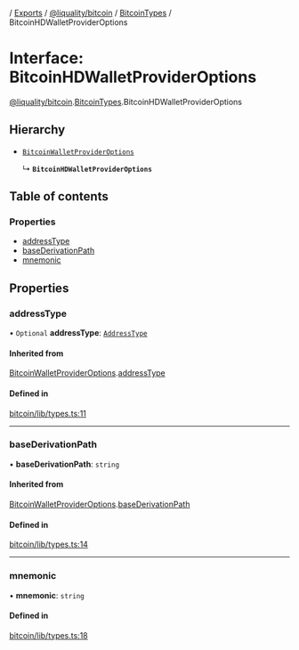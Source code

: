 [](../README.md) / [Exports](../modules.md) / [@liquality/bitcoin](../modules/liquality_bitcoin.md) / [BitcoinTypes](../modules/liquality_bitcoin.BitcoinTypes.md) / BitcoinHDWalletProviderOptions

# Interface: BitcoinHDWalletProviderOptions

[@liquality/bitcoin](../modules/liquality_bitcoin.md).[BitcoinTypes](../modules/liquality_bitcoin.BitcoinTypes.md).BitcoinHDWalletProviderOptions

## Hierarchy

- [`BitcoinWalletProviderOptions`](liquality_bitcoin.BitcoinTypes.BitcoinWalletProviderOptions.md)

  ↳ **`BitcoinHDWalletProviderOptions`**

## Table of contents

### Properties

- [addressType](liquality_bitcoin.BitcoinTypes.BitcoinHDWalletProviderOptions.md#addresstype)
- [baseDerivationPath](liquality_bitcoin.BitcoinTypes.BitcoinHDWalletProviderOptions.md#basederivationpath)
- [mnemonic](liquality_bitcoin.BitcoinTypes.BitcoinHDWalletProviderOptions.md#mnemonic)

## Properties

### addressType

• `Optional` **addressType**: [`AddressType`](../enums/liquality_bitcoin.BitcoinTypes.AddressType.md)

#### Inherited from

[BitcoinWalletProviderOptions](liquality_bitcoin.BitcoinTypes.BitcoinWalletProviderOptions.md).[addressType](liquality_bitcoin.BitcoinTypes.BitcoinWalletProviderOptions.md#addresstype)

#### Defined in

[bitcoin/lib/types.ts:11](https://github.com/liquality/chainabstractionlayer/blob/c190aa67/packages/bitcoin/lib/types.ts#L11)

___

### baseDerivationPath

• **baseDerivationPath**: `string`

#### Inherited from

[BitcoinWalletProviderOptions](liquality_bitcoin.BitcoinTypes.BitcoinWalletProviderOptions.md).[baseDerivationPath](liquality_bitcoin.BitcoinTypes.BitcoinWalletProviderOptions.md#basederivationpath)

#### Defined in

[bitcoin/lib/types.ts:14](https://github.com/liquality/chainabstractionlayer/blob/c190aa67/packages/bitcoin/lib/types.ts#L14)

___

### mnemonic

• **mnemonic**: `string`

#### Defined in

[bitcoin/lib/types.ts:18](https://github.com/liquality/chainabstractionlayer/blob/c190aa67/packages/bitcoin/lib/types.ts#L18)
